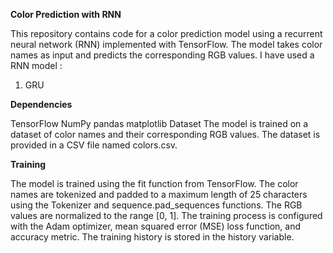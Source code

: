 **Color Prediction with RNN**

This repository contains code for a color prediction model using a recurrent neural network (RNN) implemented with TensorFlow. The model takes color names as input and predicts the corresponding RGB values. I have used a RNN model :
1. GRU


**Dependencies**

TensorFlow
NumPy
pandas
matplotlib
Dataset
The model is trained on a dataset of color names and their corresponding RGB values. The dataset is provided in a CSV file named colors.csv.


**Training**

The model is trained using the fit function from TensorFlow. The color names are tokenized and padded to a maximum length of 25 characters using the Tokenizer and sequence.pad_sequences functions. The RGB values are normalized to the range [0, 1]. The training process is configured with the Adam optimizer, mean squared error (MSE) loss function, and accuracy metric. The training history is stored in the history variable.

